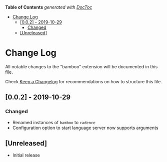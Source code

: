 <!-- START doctoc generated TOC please keep comment here to allow auto update -->
<!-- DON'T EDIT THIS SECTION, INSTEAD RE-RUN doctoc TO UPDATE -->
**Table of Contents**  *generated with [DocToc](https://github.com/thlorenz/doctoc)*

- [Change Log](#change-log)
  - [[0.0.2] - 2019-10-29](#002---2019-10-29)
    - [Changed](#changed)
  - [[Unreleased]](#unreleased)

<!-- END doctoc generated TOC please keep comment here to allow auto update -->

# Change Log

All notable changes to the "bamboo" extension will be documented in this file.

Check [Keep a Changelog](http://keepachangelog.com/) for recommendations on how to structure this file.

## [0.0.2] - 2019-10-29
### Changed
- Renamed instances of `bamboo` to `cadence`
- Configuration option to start language server now supports arguments

## [Unreleased]

- Initial release